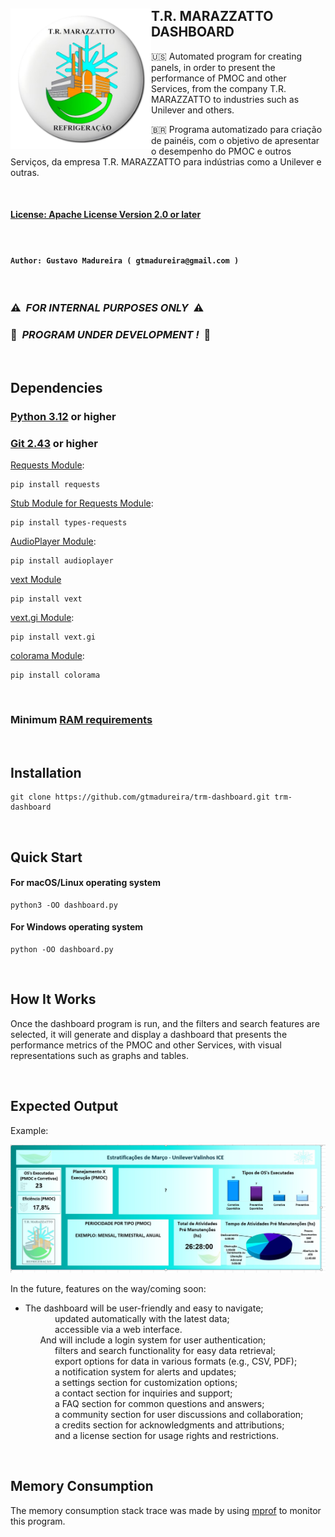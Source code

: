 
## <img src="./images/trm_logo.png" width="225" height="225" alt="Logo" align="left"> T.R. MARAZZATTO DASHBOARD

🇺🇸 Automated program for creating panels, in order to present the performance of PMOC and other Services, from the company T.R. MARAZZATTO to industries such as Unilever and others.

🇧🇷 Programa automatizado para criação de painéis, com o objetivo de apresentar o desempenho do PMOC e outros Serviços, da empresa T.R. MARAZZATTO para indústrias como a Unilever e outras.

<br/>

#### [License: Apache License Version 2.0 or later](https://www.apache.org/licenses/)

<br/>

#### ```Author: Gustavo Madureira ( gtmadureira@gmail.com )```

<br/>

### ⚠️&nbsp;&nbsp;___FOR INTERNAL PURPOSES ONLY___&nbsp;&nbsp;⚠️
### 🚧&nbsp;&nbsp;___PROGRAM UNDER DEVELOPMENT !___&nbsp;&nbsp;🚧

<br/>

## Dependencies

### [Python 3.12](https://www.python.org/downloads/) or higher
### [Git 2.43](https://git-scm.com/downloads) or higher

[Requests Module](https://pypi.org/project/requests/):

    pip install requests

[Stub Module for Requests Module](https://pypi.org/project/types-requests/):

    pip install types-requests

[AudioPlayer Module](https://pypi.org/project/audioplayer/):

    pip install audioplayer

[vext Module](https://pypi.org/project/vext/)

    pip install vext

[vext.gi Module](https://pypi.org/project/vext.gi/):

    pip install vext.gi

[colorama Module](https://pypi.org/project/colorama/):

    pip install colorama

<br/>

### Minimum [RAM requirements](#memory-consumption)

<br/>

## Installation

    git clone https://github.com/gtmadureira/trm-dashboard.git trm-dashboard

<br/>

## Quick Start

#### For macOS/Linux operating system

    python3 -OO dashboard.py

#### For Windows operating system

    python -OO dashboard.py

<br/>

## How It Works

Once the dashboard program is run, and the filters and search features are selected, it will generate and display a dashboard that presents the performance metrics of the PMOC and other Services, with visual representations such as graphs and tables.

<br/>

## Expected Output

Example:

![Image](./images/dashboard.jpg)

In the future, features on the way/coming soon:

- The dashboard will be user-friendly and easy to navigate;<br/>
&nbsp;&nbsp;&nbsp;&nbsp;&nbsp;&nbsp;&nbsp;&nbsp;&nbsp;&nbsp;&nbsp;&nbsp;updated automatically with the latest data;<br/>
&nbsp;&nbsp;&nbsp;&nbsp;&nbsp;&nbsp;&nbsp;&nbsp;&nbsp;&nbsp;&nbsp;&nbsp;accessible via a web interface.<br/>
&nbsp;&nbsp;&nbsp;&nbsp;&nbsp;&nbsp;And will include a login system for user authentication;<br/>
&nbsp;&nbsp;&nbsp;&nbsp;&nbsp;&nbsp;&nbsp;&nbsp;&nbsp;&nbsp;&nbsp;&nbsp;filters and search functionality for easy data retrieval;<br/>
&nbsp;&nbsp;&nbsp;&nbsp;&nbsp;&nbsp;&nbsp;&nbsp;&nbsp;&nbsp;&nbsp;&nbsp;export options for data in various formats (e.g., CSV, PDF);<br/>
&nbsp;&nbsp;&nbsp;&nbsp;&nbsp;&nbsp;&nbsp;&nbsp;&nbsp;&nbsp;&nbsp;&nbsp;a notification system for alerts and updates;<br/>
&nbsp;&nbsp;&nbsp;&nbsp;&nbsp;&nbsp;&nbsp;&nbsp;&nbsp;&nbsp;&nbsp;&nbsp;a settings section for customization options;<br/>
&nbsp;&nbsp;&nbsp;&nbsp;&nbsp;&nbsp;&nbsp;&nbsp;&nbsp;&nbsp;&nbsp;&nbsp;a contact section for inquiries and support;<br/>
&nbsp;&nbsp;&nbsp;&nbsp;&nbsp;&nbsp;&nbsp;&nbsp;&nbsp;&nbsp;&nbsp;&nbsp;a FAQ section for common questions and answers;<br/>
&nbsp;&nbsp;&nbsp;&nbsp;&nbsp;&nbsp;&nbsp;&nbsp;&nbsp;&nbsp;&nbsp;&nbsp;a community section for user discussions and collaboration;<br/>
&nbsp;&nbsp;&nbsp;&nbsp;&nbsp;&nbsp;&nbsp;&nbsp;&nbsp;&nbsp;&nbsp;&nbsp;a credits section for acknowledgments and attributions;<br/>
&nbsp;&nbsp;&nbsp;&nbsp;&nbsp;&nbsp;&nbsp;&nbsp;&nbsp;&nbsp;&nbsp;&nbsp;and a license section for usage rights and restrictions.

<br/>

## Memory Consumption

The memory consumption stack trace was made by using [mprof](https://pypi.org/project/memory-profiler/) to monitor this program.
